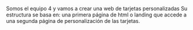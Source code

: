 Somos el equipo 4 y vamos a crear una web de tarjetas personalizadas
Su estructura se basa en: una primera página de html o landing que accede a una segunda página de personalización de las tarjetas.
